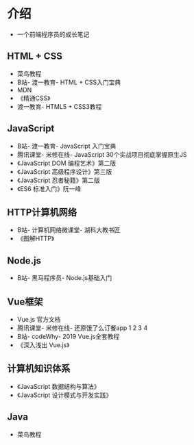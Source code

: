 <!--
 * @Author: x09898 coder_xujie@163.com
 * @Date: 2022-05-09 20:54:40
 * @LastEditors: x09898 coder_xujie@163.com
 * @FilePath: \HTML-CSS-Javascript-\README.md
 * @Description: 个人学习笔记涉及到的参考资料
-->
# 介绍

* 一个前端程序员的成长笔记

## HTML + CSS

* 菜鸟教程
* B站- 渡一教育- HTML + CSS入门宝典
* MDN
* 《精通CSS》
* 渡一教育- HTML5 + CSS3教程

## JavaScript

* B站- 渡一教育- JavaScript 入门宝典
* 腾讯课堂- 米修在线- JavaScript 30个实战项目彻底掌握原生JS
* 《JavaScript DOM 编程艺术》第二版
* 《JavaScript 高级程序设计》第三版
* 《JavaScript 忍者秘籍》第二版
* 《ES6 标准入门》阮一峰

## HTTP计算机网络

* B站- 计算机网络微课堂- 湖科大教书匠
* 《图解HTTP》

## Node.js

* B站- 黑马程序员- Node.js基础入门

## Vue框架

* Vue.js 官方文档
* 腾讯课堂- 米修在线- 还原饿了么订餐app 1 2 3 4
* B站- codeWhy- 2019 Vue.js全套教程
* 《深入浅出 Vue.js》

## 计算机知识体系

* 《JavaScript 数据结构与算法》
* 《JavaScript 设计模式与开发实践》

## Java

* 菜鸟教程
